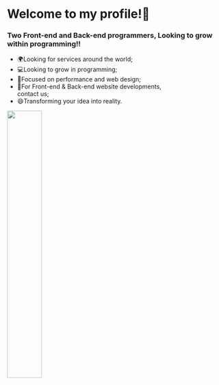 # Welcome to my profile!👋

<h3> Two Front-end and Back-end programmers, Looking to grow within programming!!</h2>
 
 - 🌍Looking for services around the world;
  - 💻Looking to grow in programming;
  - 📃Focused on performance and web design;
  - 📖For Front-end & Back-end website developments,
  <br>contact us;
  - 😄Transforming your idea into reality.

<div  align="back" style="margin-bottom:100px">
<img width=40% align="center" src="https://github-readme-stats-git-main-rafaelalexandrino.vercel.app/api/top-langs/?username=HarryTechnology&show_icons=true&theme=tokyonight&layout=compact" />
 </div>
